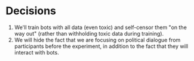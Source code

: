 # Decisions

1. We'll train bots with all data (even toxic) and self-censor them "on the way
   out" (rather than withholding toxic data during training).
1. We will hide the fact that we are focusing on political dialogue from participants before the experiment, in addition to the fact that they will interact with bots.
